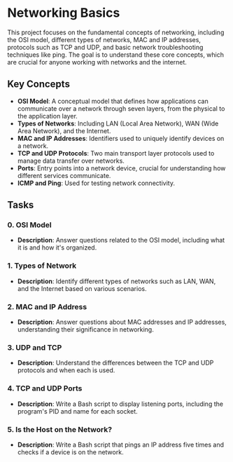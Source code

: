 

# Networking Basics

This project focuses on the fundamental concepts of networking, including the OSI model, different types of networks, MAC and IP addresses, protocols such as TCP and UDP, and basic network troubleshooting techniques like ping. The goal is to understand these core concepts, which are crucial for anyone working with networks and the internet.

## Key Concepts

- **OSI Model**: A conceptual model that defines how applications can communicate over a network through seven layers, from the physical to the application layer.
- **Types of Networks**: Including LAN (Local Area Network), WAN (Wide Area Network), and the Internet.
- **MAC and IP Addresses**: Identifiers used to uniquely identify devices on a network.
- **TCP and UDP Protocols**: Two main transport layer protocols used to manage data transfer over networks.
- **Ports**: Entry points into a network device, crucial for understanding how different services communicate.
- **ICMP and Ping**: Used for testing network connectivity.

## Tasks

### 0. OSI Model
- **Description**: Answer questions related to the OSI model, including what it is and how it's organized.

### 1. Types of Network
- **Description**: Identify different types of networks such as LAN, WAN, and the Internet based on various scenarios.

### 2. MAC and IP Address
- **Description**: Answer questions about MAC addresses and IP addresses, understanding their significance in networking.

### 3. UDP and TCP
- **Description**: Understand the differences between the TCP and UDP protocols and when each is used.

### 4. TCP and UDP Ports
- **Description**: Write a Bash script to display listening ports, including the program's PID and name for each socket.

### 5. Is the Host on the Network?
- **Description**: Write a Bash script that pings an IP address five times and checks if a device is on the network.
